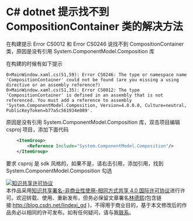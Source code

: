 # C# dotnet 提示找不到 CompositionContainer 类的解决方法

在构建提示 Error CS0012 和 Error CS0246 说找不到 CompositionContainer 类，原因是没有引用 System.ComponentModel.Composition 库

<!--more-->
<!-- CreateTime:6/17/2020 4:01:19 PM -->

<!-- 发布 -->

在构建的时候有如下提示

```
0>MainWindow.xaml.cs(51,59): Error CS0246: The type or namespace name 'CompositionContainer' could not be found (are you missing a using directive or an assembly reference?)
0>MainWindow.xaml.cs(51,35): Error CS0012: The type 'CompositionContainer' is defined in an assembly that is not referenced. You must add a reference to assembly 'System.ComponentModel.Composition, Version=4.0.0.0, Culture=neutral, PublicKeyToken=b77a5c561934e089'.
```

原因是没有引用 System.ComponentModel.Composition 库，双击项目编辑 csproj 项目，添加下面代码

```xml
    <ItemGroup>
        <Reference Include="System.ComponentModel.Composition"/>
    </ItemGroup>
```

要求 csproj 是 sdk 风格的，如果不是，请右击引用，添加引用，找到 System.ComponentModel.Composition 勾选

<a rel="license" href="http://creativecommons.org/licenses/by-nc-sa/4.0/"><img alt="知识共享许可协议" style="border-width:0" src="https://licensebuttons.net/l/by-nc-sa/4.0/88x31.png" /></a><br />本作品采用<a rel="license" href="http://creativecommons.org/licenses/by-nc-sa/4.0/">知识共享署名-非商业性使用-相同方式共享 4.0 国际许可协议</a>进行许可。欢迎转载、使用、重新发布，但务必保留文章署名[林德熙](http://blog.csdn.net/lindexi_gd)(包含链接:http://blog.csdn.net/lindexi_gd )，不得用于商业目的，基于本文修改后的作品务必以相同的许可发布。如有任何疑问，请与我[联系](mailto:lindexi_gd@163.com)。

